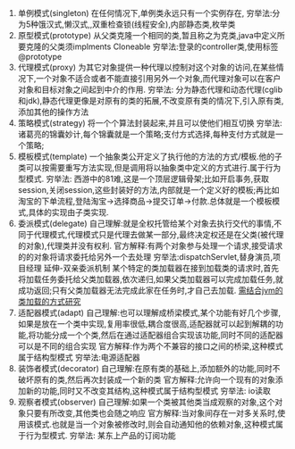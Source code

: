 1. 单例模式(singleton)
在任何情况下,单例类永远只有一个实例存在,
穷举法:分为5种饿汉式,懒汉式,,双重检查锁(线程安全),内部静态类,枚举类
2. 原型模式(prototype)
从父类克隆一个相同的类,暂且称之为克类,java中定义所要克隆的父类须implments Cloneable
穷举法:登录的controller类,使用标签@prototype
3. 代理模式(proxy)
为其它对象提供一种代理以控制对这个对象的访问,在某些情况下,一个对象不适合或者不能直接引用另外一个对象,而代理对象可以在客户对象和目标对象之间起到中介的作用.
穷举法:
分为静态代理和动态代理(cglib和jdk),静态代理更像是对原有的类的拓展,不改变原有类的情况下,引入原有类,添加其他的操作方法
4. 策略模式(strategy)
将一个个算法封装起来,并且可以使他们相互切换
穷举法:
诸葛亮的锦囊妙计,每个锦囊就是一个策略;支付方式选择,每种支付方式就是一个策略;
5. 模板模式(template)
一个抽象类公开定义了执行他的方法的方式/模板.他的子类可以按需要重写方法实现,但是调用将以抽象类中定义的方式进行.属于行为型模式.
穷举法:
西游中的81难,这是一个顶层逻辑骨架;比如开启事务,获取session,关闭session,这些封装好的方法,内部就是一个定义好的模板;再比如淘宝的下单流程,登陆淘宝->选择商品->提交订单->付款.总体就是一个模板模式,具体的实现由子类实现.
6. 委派模式(delegate)
自己理解:就是全权托管给某个对象去执行交代的事情,不同于代理模式,代理模式只是代理去做某一部分,最终决定权还是在父类(被代理的对象),代理类并没有权利.
官方解释:有两个对象参与处理一个请求,接受请求的的对象将请求委托给另外一个去处理
穷举法:dispatchServlet,替身演员,项目经理
延伸-双亲委派机制
某个特定的类加载器在接到加载类的请求时,首先将加载任务委托给父类加载器,依次递归,如果父类加载器可以完成加载任务,就成功返回;只有父类加载器无法完成此家在任务时,才自己去加载.
[需结合jvm的类加载的方式研究](https://blog.csdn.net/zhaoenweiex/article/details/63289374)
7. 适配器模式(adapt)
自己理解:也可以理解成桥梁模式,某个功能有好几个步骤,如果是放在一个类中实现,复用率很低,耦合度很高,适配器就可以起到解耦的功能,将功能分成一个个类,然后在通过适配器组合实现该功能,同时不同的适配器可以是不同的组合实现
官方解释:作为两个不兼容的接口之间的桥梁,这种模式属于结构型模式
穷举法:电源适配器
8. 装饰者模式(decorator)
自己理解:在原有类的基础上,添加额外的功能,同时不破坏原有的类,然后再次封装成一个新的类
官方解释:允许向一个现有的对象添加新的功能,同时又不改变其结构,这种模式属于结构型模式
穷举法:
io读取
9. 观察者模式(observer)
自己理解:如果一个类被其他类当成观察的对象,这个对象只要有所改变,其他类也会随之响应
官方解释:当对象间存在一对多关系时,使用该模式.也就是当一个对象被修改时,则会自动通知他的依赖对象,这种模式属于行为型模式.
穷举法:
某东上产品的订阅功能
